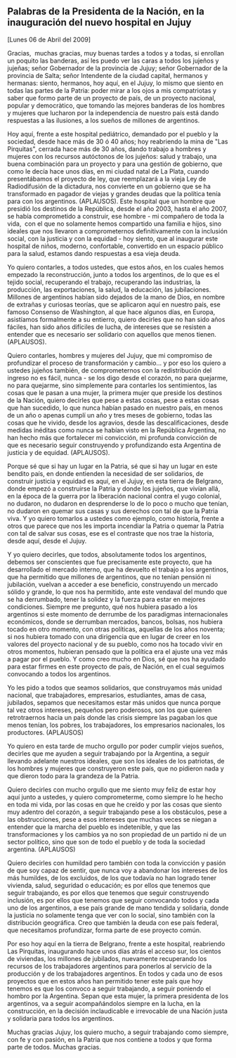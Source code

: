 Palabras de la Presidenta de la Nación, en la inauguración del nuevo hospital en Jujuy
--------------------------------------------------------------------------------------

[Lunes 06 de Abril del 2009]

Gracias,  muchas gracias, muy buenas tardes a todos y a todas, si
enrollan un poquito las banderas, así les puedo ver las caras a todos
los jujeños y jujeñas; señor Gobernador de la provincia de Jujuy; señor
Gobernador de la provincia de Salta; señor Intendente de la ciudad
capital, hermanos y hermanas: siento, hermanos, hoy aquí, en el Jujuy,
lo mismo que siento en todas las partes de la Patria: poder mirar a los
ojos a mis compatriotas y saber que formo parte de un proyecto de país,
de un proyecto nacional, popular y democràtico, que tomando las mejores
banderas de los hombres y mujeres que lucharon por la independencia de
nuestro país está dando respuestas a las ilusiones, a los sueños de
millones de argentinos.

Hoy aquí, frente a este hospital pediátrico, demandado por el pueblo y
la sociedad, desde hace más de 30 ó 40 años; hoy reabriendo la mina de
"Las Pirquitas", cerrada hace más de 30 años, dando trabajo a hombres y
mujeres con los recursos autóctonos de los jujeños: salud y trabajo, una
buena combinación para un proyecto y para una gestión de gobierno, que
como le decía hace unos días, en mi ciudad natal de La Plata, cuando
presentábamos el proyecto de ley, que reemplazará a la vieja Ley de
Radiodifusión de la dictadura, nos convierte en un gobierno que se ha
transformado en pagador de viejas y grandes deudas que la política tenía
para con los argentinos. (APLAUSOS). Este hospital que un hombre que
presidió los destinos de la República, desde el año 2003, hasta el año
2007, se había comprometido a construir, ese hombre - mi compañero de
toda la vida,  con el que no solamente hemos compartido una familia e
hijos, sino ideales que nos llevaron a comprometernos definitivamente
con la inclusión social, con la justicia y con la equidad - hoy siento,
que al inaugurar este hospital de niños, moderno, confortable,
convertido en un espacio público para la salud, estamos dando respuestas
a esa vieja deuda.

Yo quiero contarles, a todos ustedes, que estos años, en los cuales
hemos empezado la reconstrucción, junto a todos los argentinos, de lo
que es el tejido social, recuperando el trabajo, recuperando las
industrias, la producción, las exportaciones, la salud, la educación,
las jubilaciones. Millones de argentinos habían sido dejados de la mano
de Dios, en nombre de extrañas y curiosas teorías, que se aplicaron aquí
en nuestro país, ese famoso Consenso de Washington, al que hace algunos
días, en Europa, asistíamos formalmente a su entierro, quiero decirles
que no han sido años fáciles, han sido años difíciles de lucha, de
intereses que se resisten a entender que es necesario ser solidario con
aquellos que menos tienen. (APLAUSOS).

Quiero contarles, hombres y mujeres del Jujuy, que mi compromiso de
profundizar el proceso de transformación y cambio... y por eso los
quiero a ustedes jujeños también, de comprometernos con la
redistribución del ingreso no es fácil, nunca - se los digo desde el
corazón, no para quejarme, no para quejarme, sino simplemente para
contarles los sentimientos, las cosas que le pasan a una mujer, la
primera mujer que preside los destinos de la Nación, quiero decirles que
pese a estas cosas, pese a estas cosas que han sucedido, lo que nunca
habían pasado en nuestro país, en menos de un año o apenas cumplí un año
y tres meses de gobierno, todas las cosas que he vivido, desde los
agravios, desde las descalificaciones, desde medidas inéditas como nunca
se habían visto en la República Argentina, no han hecho más que
fortalecer mi convicción, mi profunda convicción de que es necesario
seguir construyendo y profundizando esta Argentina de justicia y de
equidad. (APLAUSOS).

Porque sé que si hay un lugar en la Patria, sé que si hay un lugar en
este bendito país, en donde entienden la necesidad de ser solidarios, de
construir justicia y equidad es aquí, en el Jujuy, en esta tierra de
Belgrano, donde empezó a construirse la Patria y donde los jujeños, que
vivían allá, en la época de la guerra por la liberación nacional contra
el yugo colonial, no dudaron, no dudaron en desprenderse lo de lo poco o
mucho que tenían, no dudaron en quemar sus casas y sus derechos con tal
de que la Patria viva. Y yo quiero tomarlos a ustedes como ejemplo, como
historia, frente a otros que parece que nos les importa incendiar la
Patria o quemar la Patria con tal de salvar sus cosas, ese es el
contraste que nos trae la historia, desde aquí, desde el Jujuy.

Y yo quiero decirles, que todos, absolutamente todos los argentinos,
debemos ser conscientes que fue precisamente este proyecto, que ha
desarrollado el mercado interno, que ha devuelto el trabajo a los
argentinos, que ha permitido que millones de argentinos, que no tenían
pensión ni jubilación, vuelvan a acceder a ese beneficio, construyendo
un mercado sólido y grande, lo que nos ha permitido, ante este vendaval
del mundo que se ha derrumbado, tener la solidez y la fuerza para estar
en mejores condiciones. Siempre me pregunto, qué nos hubiera pasado a
los argentinos si este momento de derrumbe de los paradigmas
internacionales económicos, donde se derrumban mercados, bancos, bolsas,
nos hubiera tocado en otro momento, con otras políticas, aquellas de los
años noventa; si nos hubiera tomado con una dirigencia que en lugar de
creer en los valores del proyecto nacional y de su pueblo, como nos ha
tocado vivir en otros momentos, hubieran pensado que la política era el
ajuste una vez más a pagar por el pueblo. Y como creo mucho en Dios, sé
que nos ha ayudado para estar firmes en este proyecto de país, de
Nación, en el cual seguimos convocando a todos los argentinos.

Yo les pido a todos que seamos solidarios, que construyamos más unidad
nacional, que trabajadores, empresarios, estudiantes, amas de casa,
jubilados, sepamos que necesitamos estar más unidos que nunca porque tal
vez otros intereses, pequeños pero poderosos, son los que quieren
retrotraernos hacia un país donde las crisis siempre las pagaban los que
menos tenían, los pobres, los trabajadores, los empresarios nacionales,
los productores. (APLAUSOS)

Yo quiero en esta tarde de mucho orgullo por poder cumplir viejos
sueños, decirles que me ayuden a seguir trabajando por la Argentina, a
seguir llevando adelante nuestros ideales, que son los ideales de los
patriotas, de los hombres y mujeres que construyeron este país, que no
pidieron nada y que dieron todo para la grandeza de la Patria.

Quiero decirles con mucho orgullo que me siento muy feliz de estar hoy
aquí junto a ustedes, y quiero comprometerme, como siempre lo he hecho
en toda mi vida, por las cosas en que he creído y por las cosas que
siento muy adentro del corazón, a seguir trabajando pese a los
obstáculos, pese a las obstrucciones, pese a esos intereses que muchas
veces se niegan a entender que la marcha del pueblo es indetenible, y
que las transformaciones y los cambios ya no son propiedad de un partido
ni de un sector político, sino que son de todo el pueblo y de toda la
sociedad argentina. (APLAUSOS)

Quiero decirles con humildad pero también con toda la convicción y
pasión de que soy capaz de sentir, que nunca voy a abandonar los
intereses de los más humildes, de los excluidos, de los que todavía no
han logrado tener vivienda, salud, seguridad o educación; es por ellos
que tenemos que seguir trabajando, es por ellos que tenemos que seguir
construyendo inclusión, es por ellos que tenemos que seguir convocando
todos y cada uno de los argentinos, a ese país grande de mano tendida y
solidaria, donde la justicia no solamente tenga que ver con lo social,
sino también con la distribución geográfica. Creo que también la deuda
con ese país federal, que necesitamos profundizar, forma parte de ese
proyecto común.

Por eso hoy aquí en la tierra de Belgrano, frente a este hospital,
reabriendo Las Pirquitas, inaugurando hace unos días atrás el acceso
sur, los cientos de viviendas, los millones de jubilados, nuevamente
recuperando los recursos de los trabajadores argentinos para ponerlos al
servicio de la producción y de los trabajadores argentinos. En todos y
cada uno de esos proyectos que en estos años han permitido tener este
país que hoy tenemos es que los convoco a seguir trabajando, a seguir
poniendo el hombro por la Argentina. Sepan que esta mujer, la primera
presidenta de los argentinos, va a seguir acompañándolos siempre en la
lucha, en la construcción, en la decisión inclaudicable e irrevocable de
una Nación justa y solidaria para todos los argentinos.

Muchas gracias Jujuy, los quiero mucho, a seguir trabajando como
siempre, con fe y con pasión, en la Patria que nos contiene a todos y
que forma parte de todos. Muchas gracias.          

   
